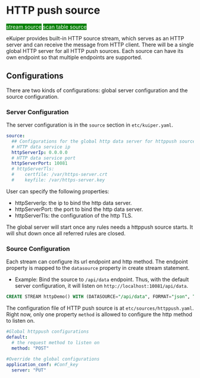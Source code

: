 # HTTP push source 

<span style="background:green;color:white;">stream source</span>
<span style="background:green;color:white">scan table source</span>

eKuiper provides built-in HTTP source stream, which serves as an HTTP server and can receive the message from HTTP client. There will be a single global HTTP server for all HTTP push sources. Each source can have its own endpoint so that multiple endpoints are supported.

## Configurations

There are two kinds of configurations: global server configuration and the source configuration.

### Server Configuration

The server configuration is in the `source` section in `etc/kuiper.yaml`.

```yaml
source:
  ## Configurations for the global http data server for httppush source
  # HTTP data service ip
  httpServerIp: 0.0.0.0
  # HTTP data service port
  httpServerPort: 10081
  # httpServerTls:
  #    certfile: /var/https-server.crt
  #    keyfile: /var/https-server.key
```

User can specify the following properties:

- httpServerIp: the ip to bind the http data server.
- httpServerPort: the port to bind the http data server.
- httpServerTls: the configuration of the http TLS.

The global server will start once any rules needs a httppush source starts. It will shut down once all referred rules are closed.

### Source Configuration

Each stream can configure its url endpoint and http method. The endpoint property is mapped to the `datasource` property in create stream statement.

- Example: Bind the source to `/api/data` endpoint. Thus, with the default server configuration, it will listen on `http://localhost:10081/api/data`.

```sql
CREATE STREAM httpDemo() WITH (DATASOURCE="/api/data", FORMAT="json", TYPE="httppush")
```

The configuration file of HTTP push source is at `etc/sources/httppush.yaml`. Right now, only one property `method` is allowed to configure the http method to listen on.

```yaml
#Global httppush configurations
default:
  # the request method to listen on
  method: "POST"
    
#Override the global configurations
application_conf: #Conf_key
  server: "PUT"
```
